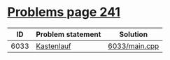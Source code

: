 # [Problems page 241](https://www.e-olymp.com/en/problems?page=241)


| ID   | Problem statement                                      | Solution                       |
|------|--------------------------------------------------------|--------------------------------|
| 6033 | [Kastenlauf](https://www.e-olymp.com/en/problems/6033) | [6033/main.cpp](6033/main.cpp) |

